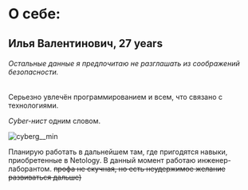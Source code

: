 # О себе:
## Илья Валентинович, 27 years
###### Остальные данные я предпочитаю не разглашать из соображений безопасности.
Серьезно увлечён программированием и всем, что связано с технологиями. 

_Cyber-нист_ одним словом.


![cyberg__min](https://github.com/user-attachments/assets/4c095d70-548d-4206-8f3d-09e1fd7723ba)


Планирую работать в дальнейшем там, где пригодятся навыки, приобретенные в Netology.
В данный момент работаю инженер-лаборантом. ~~профа не скучная, но есть неудержимое желание развиваться дальше)~~
